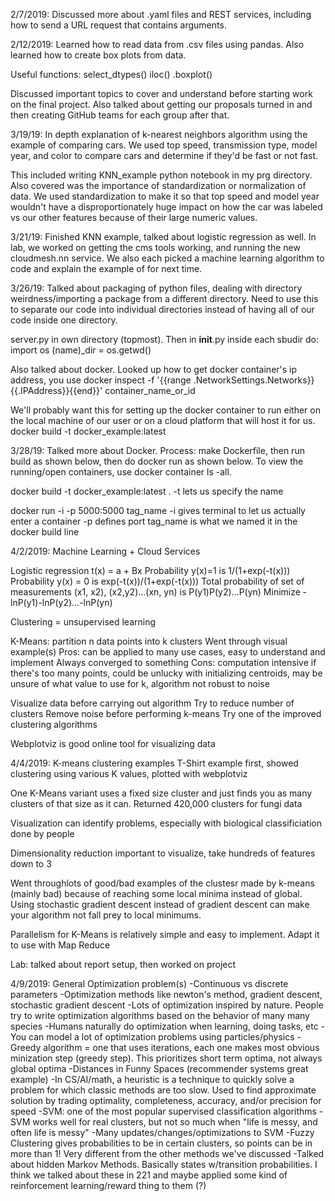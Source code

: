 2/7/2019: Discussed more about .yaml files and REST services, including
how to send a URL request that contains arguments.

2/12/2019: Learned how to read data from .csv files using pandas. Also learned
how to create box plots from data.

Useful functions: select_dtypes()
		  iloc()
		  .boxplot()

Discussed important topics to cover and understand before starting work on the
final project. Also talked about getting our proposals turned in and then
creating GitHub teams for each group after that.

3/19/19: In depth explanation of k-nearest neighbors algorithm using the
example of comparing cars. We used top speed, transmission type, model year,
and color to compare cars and determine if they'd be fast or not fast.

This included writing KNN_example python notebook in my prg directory. Also
covered was the importance of standardization or normalization of data.
We used standardization to make it so that top speed and model year
wouldn't have a disproportionately huge impact on how the car was labeled
vs our other features because of their large numeric values.

3/21/19: Finished KNN example, talked about logistic regression as well.
In lab, we worked on getting the cms tools working, and running the new
cloudmesh.nn service. We also each picked a machine learning algorithm to code
and explain the example of for next time.

3/26/19: Talked about packaging of python files, dealing with directory
weirdness/importing a package from a different directory. Need to use
this to separate our code into individual directories instead
of having all of our code inside one directory.

server.py in own directory (topmost). Then in __init__.py inside each sbudir
 do:
import os
(name)_dir = os.getwd()

Also talked about docker. Looked up how to get docker container's ip address,
you use 
docker inspect -f '{{range .NetworkSettings.Networks}}{{.IPAddress}}{{end}}' container_name_or_id

We'll probably want this for setting up the docker container to run either on
the local machine of our user or on a cloud platform that will host it for us.
docker build -t docker_example:latest

3/28/19: Talked more about Docker.
Process: make Dockerfile, then run build as shown below, then
do docker run as shown below. To view the running/open containers,
use docker container ls -all.

docker build -t docker_example:latest .
-t lets us specify the name

docker run -i -p 5000:5000 tag_name
-i gives terminal to let us actually enter a container 
-p defines port
tag_name is what we named it in the docker build line

4/2/2019: Machine Learning + Cloud Services

Logistic regression
t(x) = a + Bx
Probability y(x)=1 is 1/(1+exp(-t(x)))
Probability y(x) = 0 is exp(-t(x))/(1+exp(-t(x)))
Total probability of set of measurements (x1, x2), (x2,y2)...(xn, yn) is 
P(y1)P(y2)...P(yn)
Minimize -lnP(y1)-lnP(y2)...-lnP(yn)

Clustering = unsupervised learning

K-Means: partition n data points into k clusters
Went through visual example(s)
Pros: can be applied to many use cases, easy to understand and implement
Always converged to something
Cons: computation intensive if there's too many points, could be unlucky
with initializing centroids, may be unsure of what value to use for k,
algorithm not robust to noise

Visualize data before carrying out algorithm
Try to reduce number of clusters
Remove noise before performing k-means
Try one of the improved clustering algorithms

Webplotviz is good online tool for visualizing data

4/4/2019: K-means clustering examples
T-Shirt example first, showed clustering using various K values, plotted
with webplotviz

One K-Means variant uses a fixed size cluster and just finds you as 
many clusters of that size as it can. Returned 420,000 clusters for
fungi data

Visualization can identify problems, especially with biological
classificiation done by people

Dimensionality reduction important to visualize, take hundreds of
features down to 3

Went throughlots of good/bad examples of the clustesr made by
k-means (mainly bad) because of reaching some local minima instead of global.
Using stochastic gradient descent instead of gradient descent can make
your algorithm not fall prey to local minimums.

Parallelism for K-Means is relatively simple and easy to implement. Adapt
it to use with Map Reduce

Lab: talked about report setup, then worked on project

4/9/2019:
General Optimization problem(s)
-Continuous vs discrete parameters
-Optimization methods like newton's method, gradient descent, stochastic
gradient descent
-Lots of optimization inspired by nature. People try to write optimization
algorithms based on the behavior of many many species
-Humans naturally do optimization when learning, doing tasks, etc
-You can model a lot of optimization problems using particles/physics
-Greedy algorithm = one that uses iterations, each one makes most obvious
minization step (greedy step). This prioritizes short term optima, not
always global optima
-Distances in Funny Spaces (recommender systems great example)
-In CS/AI/math, a heuristic is a technique to quickly solve a problem
for which classic methods are too slow. Used to find approximate solution
by trading optimality, completeness, accuracy, and/or precision for speed
-SVM: one of the most popular supervised classification algorithms 
-SVM works well for real clusters, but not so much when "life is messy, and
often life is messy"
-Many updates/changes/optimizations to SVM
-Fuzzy Clustering gives probabilities to be in certain clusters,
so points can be in more than 1! Very different from the other
methods we've discussed
-Talked about hidden Markov Methods. Basically states w/transition
probabilities. I think we talked about these in 221 and maybe applied
some kind of reinforcement learning/reward thing to them (?)
